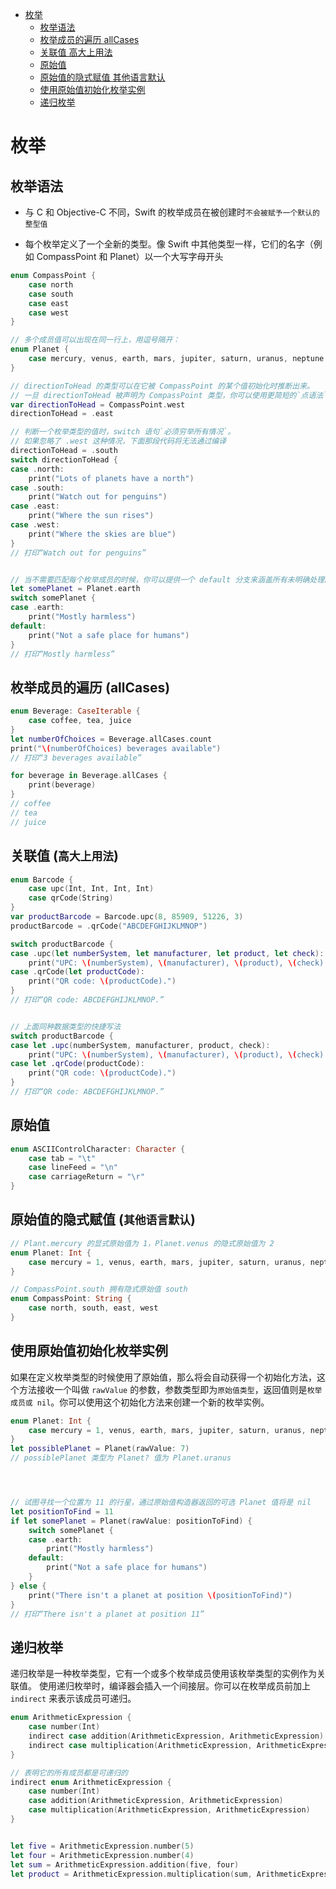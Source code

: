 <!-- TOC -->

- [枚举](#%E6%9E%9A%E4%B8%BE)
    - [枚举语法](#%E6%9E%9A%E4%B8%BE%E8%AF%AD%E6%B3%95)
    - [枚举成员的遍历 allCases](#%E6%9E%9A%E4%B8%BE%E6%88%90%E5%91%98%E7%9A%84%E9%81%8D%E5%8E%86-allcases)
    - [关联值 高大上用法](#%E5%85%B3%E8%81%94%E5%80%BC-%E9%AB%98%E5%A4%A7%E4%B8%8A%E7%94%A8%E6%B3%95)
    - [原始值](#%E5%8E%9F%E5%A7%8B%E5%80%BC)
    - [原始值的隐式赋值 其他语言默认](#%E5%8E%9F%E5%A7%8B%E5%80%BC%E7%9A%84%E9%9A%90%E5%BC%8F%E8%B5%8B%E5%80%BC-%E5%85%B6%E4%BB%96%E8%AF%AD%E8%A8%80%E9%BB%98%E8%AE%A4)
    - [使用原始值初始化枚举实例](#%E4%BD%BF%E7%94%A8%E5%8E%9F%E5%A7%8B%E5%80%BC%E5%88%9D%E5%A7%8B%E5%8C%96%E6%9E%9A%E4%B8%BE%E5%AE%9E%E4%BE%8B)
    - [递归枚举](#%E9%80%92%E5%BD%92%E6%9E%9A%E4%B8%BE)

<!-- /TOC -->

# 枚举

## 枚举语法

- 与 C 和 Objective-C 不同，Swift 的枚举成员在被创建时`不会被赋予一个默认的整型值`

* 每个枚举定义了一个全新的类型。像 Swift 中其他类型一样，它们的名字（例如 CompassPoint 和 Planet）以一个大写字母开头

```swift
enum CompassPoint {
    case north
    case south
    case east
    case west
}

// 多个成员值可以出现在同一行上，用逗号隔开：
enum Planet {
    case mercury, venus, earth, mars, jupiter, saturn, uranus, neptune
}
```

```swift
// directionToHead 的类型可以在它被 CompassPoint 的某个值初始化时推断出来。
// 一旦 directionToHead 被声明为 CompassPoint 类型，你可以使用更简短的`点语法`将其设置为另一个 CompassPoint 的值
var directionToHead = CompassPoint.west
directionToHead = .east
```

```swift
// 判断一个枚举类型的值时，switch 语句`必须穷举所有情况`。
// 如果忽略了 .west 这种情况，下面那段代码将无法通过编译
directionToHead = .south
switch directionToHead {
case .north:
    print("Lots of planets have a north")
case .south:
    print("Watch out for penguins")
case .east:
    print("Where the sun rises")
case .west:
    print("Where the skies are blue")
}
// 打印“Watch out for penguins”


// 当不需要匹配每个枚举成员的时候，你可以提供一个 default 分支来涵盖所有未明确处理的枚举成员
let somePlanet = Planet.earth
switch somePlanet {
case .earth:
    print("Mostly harmless")
default:
    print("Not a safe place for humans")
}
// 打印“Mostly harmless”
```

## 枚举成员的遍历 (allCases)

```swift
enum Beverage: CaseIterable {
    case coffee, tea, juice
}
let numberOfChoices = Beverage.allCases.count
print("\(numberOfChoices) beverages available")
// 打印“3 beverages available”

for beverage in Beverage.allCases {
    print(beverage)
}
// coffee
// tea
// juice
```

## 关联值 (`高大上用法`)

```swift
enum Barcode {
    case upc(Int, Int, Int, Int)
    case qrCode(String)
}
var productBarcode = Barcode.upc(8, 85909, 51226, 3)
productBarcode = .qrCode("ABCDEFGHIJKLMNOP")

switch productBarcode {
case .upc(let numberSystem, let manufacturer, let product, let check):
    print("UPC: \(numberSystem), \(manufacturer), \(product), \(check).")
case .qrCode(let productCode):
    print("QR code: \(productCode).")
}
// 打印“QR code: ABCDEFGHIJKLMNOP.”


// 上面同种数据类型的快捷写法
switch productBarcode {
case let .upc(numberSystem, manufacturer, product, check):
    print("UPC: \(numberSystem), \(manufacturer), \(product), \(check).")
case let .qrCode(productCode):
    print("QR code: \(productCode).")
}
// 打印“QR code: ABCDEFGHIJKLMNOP.”
```

## 原始值

```swift
enum ASCIIControlCharacter: Character {
    case tab = "\t"
    case lineFeed = "\n"
    case carriageReturn = "\r"
}
```

## 原始值的隐式赋值 (`其他语言默认`)

```swift
// Plant.mercury 的显式原始值为 1，Planet.venus 的隐式原始值为 2
enum Planet: Int {
    case mercury = 1, venus, earth, mars, jupiter, saturn, uranus, neptune
}

// CompassPoint.south 拥有隐式原始值 south
enum CompassPoint: String {
    case north, south, east, west
}
```

## 使用原始值初始化枚举实例

如果在定义枚举类型的时候使用了原始值，那么将会自动获得一个初始化方法，这个方法接收一个叫做 `rawValue` 的参数，参数类型即为`原始值类型`，返回值则是`枚举成员或 nil`。你可以使用这个初始化方法来创建一个新的枚举实例。

```swift
enum Planet: Int {
    case mercury = 1, venus, earth, mars, jupiter, saturn, uranus, neptune
}
let possiblePlanet = Planet(rawValue: 7)
// possiblePlanet 类型为 Planet? 值为 Planet.uranus




// 试图寻找一个位置为 11 的行星，通过原始值构造器返回的可选 Planet 值将是 nil
let positionToFind = 11
if let somePlanet = Planet(rawValue: positionToFind) {
    switch somePlanet {
    case .earth:
        print("Mostly harmless")
    default:
        print("Not a safe place for humans")
    }
} else {
    print("There isn't a planet at position \(positionToFind)")
}
// 打印“There isn't a planet at position 11”
```

## 递归枚举

递归枚举是一种枚举类型，它有一个或多个枚举成员使用该枚举类型的实例作为关联值。
使用递归枚举时，编译器会插入一个间接层。你可以在枚举成员前加上 `indirect` 来表示该成员可递归。

```swift
enum ArithmeticExpression {
    case number(Int)
    indirect case addition(ArithmeticExpression, ArithmeticExpression)
    indirect case multiplication(ArithmeticExpression, ArithmeticExpression)
}

// 表明它的所有成员都是可递归的
indirect enum ArithmeticExpression {
    case number(Int)
    case addition(ArithmeticExpression, ArithmeticExpression)
    case multiplication(ArithmeticExpression, ArithmeticExpression)
}


let five = ArithmeticExpression.number(5)
let four = ArithmeticExpression.number(4)
let sum = ArithmeticExpression.addition(five, four)
let product = ArithmeticExpression.multiplication(sum, ArithmeticExpression.number(2))
```

```swift

```
